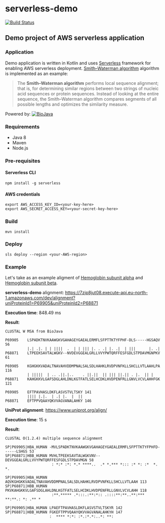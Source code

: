 # serverless-demo
[![Build Status](https://travis-ci.org/uio-bmi/serverless-demo.svg?branch=master)](https://travis-ci.org/uio-bmi/serverless-demo)

## Demo project of AWS serverless application

### Application
Demo application is written in Kotlin and uses [Serverless](https://serverless.com/) framework for enabling AWS serverless deployment. [Smith–Waterman algorithm](https://en.wikipedia.org/wiki/Smith%E2%80%93Waterman_algorithm) algorithm is implemented as an example:
> The **Smith–Waterman algorithm** performs local sequence alignment; that is, for determining similar regions between two strings of nucleic acid sequences or protein sequences. Instead of looking at the entire sequence, the Smith–Waterman algorithm compares segments of all possible lengths and optimizes the similarity measure.

Powered by: [![BioJava](https://biojava.org/images/logo/logo_100.png)](https://biojava.org/)

### Requirements
- Java 8
- Maven
- Node.js

### Pre-requisites

#### Serverless CLI
```
npm install -g serverless
```

#### AWS credentials
```
export AWS_ACCESS_KEY_ID=<your-key-here>
export AWS_SECRET_ACCESS_KEY=<your-secret-key-here>
```

### Build
```
mvn install
```

### Deploy 
```
sls deploy --region <your-AWS-region>
```

### Example
Let's take as an example aligment of [Hemoglobin subunit alpha](https://www.uniprot.org/uniprot/P69905) and [Hemoglobin subunit beta](https://www.uniprot.org/uniprot/P68871).

**serverless-demo** alignment: https://7zjp8jut08.execute-api.eu-north-1.amazonaws.com/dev/alignment?uniProteinId1=P69905&uniProteinId2=P68871

**Execution time**: 848.49 ms

**Result**:
```
CLUSTAL W MSA from BioJava

P69905    LSPADKTNVKAAWGKVGAHAGEYGAEALERMFLSFPTTKTYFPHF-DLS-----HGSAQV  56
          |.| .|. | | ||||  .  | | ||| |. . .| |. .|  | |||      |. .|
P68871    LTPEEKSAVTALWGKV--NVDEVGGEALGRLLVVYPWTQRFFESFGDLSTPDAVMGNPKV  61

P69905    KGHGKKVADALTNAVAHVDDMPNALSALSDLHAHKLRVDPVNFKLLSHCLLVTLAAHLPA 116
          | |||||  | .. .||.|..    . ||.||  || ||| ||.|| . |.  || |   
P68871    KAHGKKVLGAFSDGLAHLDNLKGTFATLSELHCDKLHVDPENFRLLGNVLVCVLAHHFGK 121

P69905    EFTPAVHASLDKFLASVSTVLTSKY 141
          |||| |.|.  | .| |.  |  ||
P68871    EFTPPVQAAYQKVVAGVANALAHKY 146
```

**UniProt alignment**: https://www.uniprot.org/align/

**Execution time**: 15 s

**Result**:
```
CLUSTAL O(1.2.4) multiple sequence alignment

SP|P69905|HBA_HUMAN -MVLSPADKTNVKAAWGKVGAHAGEYGAEALERMFLSFPTTKTYFPHFD------LSHGS 53
SP|P68871|HBB_HUMAN MVHLTPEEKSAVTALWGKVNV--DEVGGEALGRLLVVYPWTQRFFESFGDLSTPDAVMGN 58
                     : *:* :*: *.* ****..  .* *.*** *::: :* *: :*  *.         *.

SP|P69905|HBA_HUMAN AQVKGHGKKVADALTNAVAHVDDMPNALSALSDLHAHKLRVDPVNFKLLSHCLLVTLAAH 113
SP|P68871|HBB_HUMAN PKVKAHGKKVLGAFSDGLAHLDNLKGTFATLSELHCDKLHVDPENFRLLGNVLVCVLAHH 118
                     :**.***** .*:::.:**:*:: .::::**:**..**:*** **:**.: *: .** *

SP|P69905|HBA_HUMAN LPAEFTPAVHASLDKFLASVSTVLTSKYR 142
SP|P68871|HBB_HUMAN FGKEFTPPVQAAYQKVVAGVANALAHKYH 147
                    :  **** *:*: :*.:*.*:..*: **:
```
